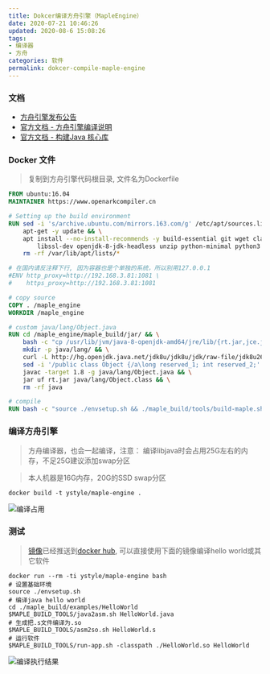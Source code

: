 ```yaml
---
title: Dokcer编译方舟引擎（MapleEngine）
date: 2020-07-21 10:46:26
updated: 2020-08-6 15:08:26
tags:
- 编译器
- 方舟
categories: 软件
permalink: dokcer-compile-maple-engine
---
```


### 文档
- [方舟引擎发布公告](https://gitee.com/harmonyos/OpenArkCompiler/issues/I1OHE5)
- [官方文档 - 方舟引擎编译说明](https://gitee.com/openarkcompiler-incubator/maple_engine)
- [官方文档 - 构建Java 核心库](https://gitee.com/openarkcompiler-incubator/maple_engine/blob/master/maple_build/doc/build_OpenJDK8.md)

### Docker 文件
>复制到方舟引擎代码根目录, 文件名为Dockerfile

```dockerfile
FROM ubuntu:16.04
MAINTAINER https://www.openarkcompiler.cn

# Setting up the build environment
RUN sed -i 's/archive.ubuntu.com/mirrors.163.com/g' /etc/apt/sources.list && \
    apt-get -y update && \
    apt install --no-install-recommends -y build-essential git wget clang cmake libffi-dev libelf-dev libunwind-dev \
        libssl-dev openjdk-8-jdk-headless unzip python-minimal python3 curl && \
    rm -rf /var/lib/apt/lists/*

# 在国内请反注释下行, 因为容器也是个单独的系统，所以别用127.0.0.1
#ENV http_proxy=http://192.168.3.81:1081 \ 
#    https_proxy=http://192.168.3.81:1081

# copy source
COPY . /maple_engine
WORKDIR /maple_engine

# custom java/lang/Object.java
RUN cd /maple_engine/maple_build/jar/ && \
    bash -c "cp /usr/lib/jvm/java-8-openjdk-amd64/jre/lib/{rt.jar,jce.jar,jsse.jar,charsets.jar} . " && \
    mkdir -p java/lang/ && \
    curl -L http://hg.openjdk.java.net/jdk8u/jdk8u/jdk/raw-file/jdk8u265-b01/src/share/classes/java/lang/Object.java > java/lang/Object.java && \
    sed -i '/public class Object {/a\long reserved_1; int reserved_2;' java/lang/Object.java && \
    javac -target 1.8 -g java/lang/Object.java && \
    jar uf rt.jar java/lang/Object.class && \
    rm -rf java

# compile
RUN bash -c "source ./envsetup.sh && ./maple_build/tools/build-maple.sh && ./maple_build/tools/build-libcore.sh && rm -rf /maple_engine/maple_build/out/*"
```

### 编译方舟引擎
>方舟编译器，也会一起编译，注意： 编译libjava时会占用25G左右的内存，不足25G建议添加swap分区

>本人机器是16G内存，20G的SSD swap分区

```shell
docker build -t ystyle/maple-engine .
```
![编译占用](https://dl.ystyle.top/images/2020-07/44F09FD9B6FF040264D4D5D02EBD079E.jpg)

### 测试
>[镜像](https://hub.docker.com/r/ystyle/maple-engine)已经推送到[docker hub](https://hub.docker.com/r/ystyle/maple-engine), 可以直接使用下面的镜像编译hello world或其它软件

```
docker run --rm -ti ystyle/maple-engine bash
# 设置基础环境
source ./envsetup.sh
# 编译java hello world
cd ./maple_build/examples/HelloWorld
$MAPLE_BUILD_TOOLS/java2asm.sh HelloWorld.java
# 生成把.s文件编译为.so
$MAPLE_BUILD_TOOLS/asm2so.sh HelloWorld.s
# 运行软件
$MAPLE_BUILD_TOOLS/run-app.sh -classpath ./HelloWorld.so HelloWorld
```

![编译执行结果](https://dl.ystyle.top/images/2020-07/2020-07-22_10-35.png)
